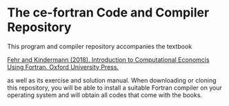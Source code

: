 # The ce-fortran Code and Compiler Repository

This program and compiler repository accompanies the textbook

[Fehr and Kindermann (2018). Introduction to Computational Economcis Using Fortran. Oxford University Press.](https://global.oup.com/academic/product/introduction-to-computational-economics-using-fortran-9780198804406?prevSortField=1&sortField=8&start=0&resultsPerPage=20&prevNumResPerPage=20&lang=en&cc=no)

as well as its exercise and solution manual. When downloading or cloning this repository, you will be able to install a suitable Fortran compiler on your operating system and will obtain all codes that come with the books.
